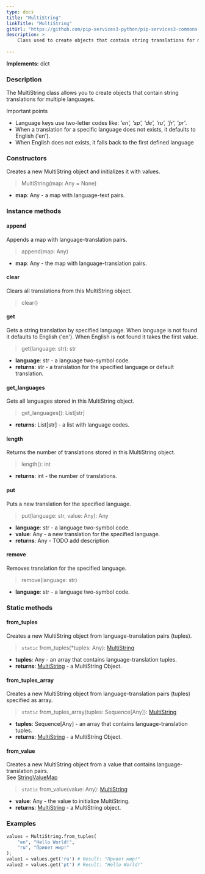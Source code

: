 ```yaml
---
type: docs
title: "MultiString"
linkTitle: "MultiString"
gitUrl: "https://github.com/pip-services3-python/pip-services3-commons-python"
description: > 
    Class used to create objects that contain string translations for multiple languages.
    
---
```


**Implements:** dict

### Description

The MultiString class allows you to create objects that contain string translations for multiple languages.

Important points

- Language keys use two-letter codes like: *'en', 'sp', 'de', 'ru', 'fr', 'pr'*.
- When a translation for a specific language does not exists, it defaults to English ('en').
- When English does not exists, it falls back to the first defined language


### Constructors
Creates a new MultiString object and initializes it with values.

> MultiString(map: Any = None)

- **map**: Any - a map with language-text pairs.


### Instance methods

#### append
Appends a map with language-translation pairs.

> append(map: Any)

- **map**: Any - the map with language-translation pairs.


#### clear
Clears all translations from this MultiString object.

> clear()

#### get
Gets a string translation by specified language.
When language is not found it defaults to English ('en').
When English is not found it takes the first value.

> get(language: str): str 

- **language**: str - a language two-symbol code.
- **returns**: str - a translation for the specified language or default translation.


#### get_languages
Gets all languages stored in this MultiString object.

> get_languages(): List[str]

- **returns**: List[str] - a list with language codes. 


#### length
Returns the number of translations stored in this MultiString object.

> length(): int

- **returns**: int - the number of translations.


#### put
Puts a new translation for the specified language.

> put(language: str, value: Any): Any

- **language**: str - a language two-symbol code.
- **value**: Any - a new translation for the specified language.
- **returns**: Any - TODO add description


#### remove
Removes translation for the specified language.

> remove(language: str)

- **language**: str - a language two-symbol code.

### Static methods

#### from_tuples
Creates a new MultiString object from language-translation pairs (tuples).

> `static` from_tuples(*tuples: Any): [MultiString](../multi_string)

- **tuples**: Any - an array that contains language-translation tuples.
- **returns**: [MultiString](../multi_string) - a MultiString Object.


#### from_tuples_array
Creates a new MultiString object from language-translation pairs (tuples) specified as array.

> `static` from_tuples_array(tuples: Sequence[Any]): [MultiString](../multi_string)

- **tuples**: Sequence[Any] - an array that contains language-translation tuples.
- **returns**: [MultiString](../multi_string) - a MultiString Object.


#### from_value
Creates a new MultiString object from a value that contains language-translation pairs.  
See [StringValueMap](../string_value_map)

> `static` from_value(value: Any): [MultiString](../multi_string)

- **value**: Any - the value to initialize MultiString.
- **returns**: [MultiString](../multi_string) - a MultiString object.

### Examples

```python
values = MultiString.from_tuples(
    "en", "Hello World!",
    "ru", "Привет мир!"
);
value1 = values.get('ru') # Result: "Привет мир!"
value2 = values.get('pt') # Result: "Hello World!"
```
